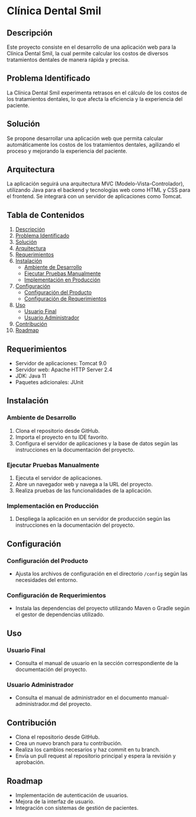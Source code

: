 # Clínica Dental Smil

## Descripción
Este proyecto consiste en el desarrollo de una aplicación web para la Clínica Dental Smil, la cual permite calcular los costos de diversos tratamientos dentales de manera rápida y precisa.

## Problema Identificado
La Clínica Dental Smil experimenta retrasos en el cálculo de los costos de los tratamientos dentales, lo que afecta la eficiencia y la experiencia del paciente.

## Solución
Se propone desarrollar una aplicación web que permita calcular automáticamente los costos de los tratamientos dentales, agilizando el proceso y mejorando la experiencia del paciente.

## Arquitectura
La aplicación seguirá una arquitectura MVC (Modelo-Vista-Controlador), utilizando Java para el backend y tecnologías web como HTML y CSS para el frontend. Se integrará con un servidor de aplicaciones como Tomcat.

## Tabla de Contenidos
1. [Descripción](#descripción)
2. [Problema Identificado](#problema-identificado)
3. [Solución](#solución)
4. [Arquitectura](#arquitectura)
5. [Requerimientos](#requerimientos)
6. [Instalación](#instalación)
   - [Ambiente de Desarrollo](#ambiente-de-desarrollo)
   - [Ejecutar Pruebas Manualmente](#ejecutar-pruebas-manualmente)
   - [Implementación en Producción](#implementación-en-producción)
7. [Configuración](#configuración)
   - [Configuración del Producto](#configuración-del-producto)
   - [Configuración de Requerimientos](#configuración-de-requerimientos)
8. [Uso](#uso)
   - [Usuario Final](#usuario-final)
   - [Usuario Administrador](#usuario-administrador)
9. [Contribución](#contribución)
10. [Roadmap](#roadmap)

## Requerimientos
- Servidor de aplicaciones: Tomcat 9.0
- Servidor web: Apache HTTP Server 2.4
- JDK: Java 11
- Paquetes adicionales: JUnit

## Instalación
### Ambiente de Desarrollo
1. Clona el repositorio desde GitHub.
2. Importa el proyecto en tu IDE favorito.
3. Configura el servidor de aplicaciones y la base de datos según las instrucciones en la documentación del proyecto.

### Ejecutar Pruebas Manualmente
1. Ejecuta el servidor de aplicaciones.
2. Abre un navegador web y navega a la URL del proyecto.
3. Realiza pruebas de las funcionalidades de la aplicación.

### Implementación en Producción
1. Despliega la aplicación en un servidor de producción según las instrucciones en la documentación del proyecto.

## Configuración
### Configuración del Producto
- Ajusta los archivos de configuración en el directorio `/config` según las necesidades del entorno.

### Configuración de Requerimientos
- Instala las dependencias del proyecto utilizando Maven o Gradle según el gestor de dependencias utilizado.

## Uso
### Usuario Final
- Consulta el manual de usuario en la sección correspondiente de la documentación del proyecto.

### Usuario Administrador
- Consulta el manual de administrador en el documento manual-administrador.md del proyecto.

## Contribución
- Clona el repositorio desde GitHub.
- Crea un nuevo branch para tu contribución.
- Realiza los cambios necesarios y haz commit en tu branch.
- Envía un pull request al repositorio principal y espera la revisión y aprobación.

## Roadmap
- Implementación de autenticación de usuarios.
- Mejora de la interfaz de usuario.
- Integración con sistemas de gestión de pacientes.


